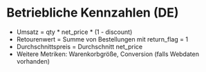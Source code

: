 # Betriebliche Kennzahlen (DE)
- Umsatz = qty * net_price * (1 - discount)
- Retourenwert = Summe von Bestellungen mit return_flag = 1
- Durchschnittspreis = Durchschnitt net_price
- Weitere Metriken: Warenkorbgröße, Conversion (falls Webdaten vorhanden)
